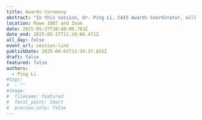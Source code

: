 ```yaml
---
title: Awards Ceremony
abstract: "In this session, Dr. Ping Li, CAIS Awards Coordinator, will present the 2025 recipients of the CAIS Master’s Research Award, Doctoral Dissertation Award, Emerging Leader Award, and Career Achievement Award. Dr. Sandra Toze, CAIS conference organizer and Director of Information Programs at Dalhousie University, will present the conference awards, namely the Student-to-CAIS Award, Best Paper by a Practitioner Award, and Best Paper Award."
location: Rowe 1007 and Zoom
date: 2025-05-27T10:40:00.763Z
date_end: 2025-05-27T11:10:00.471Z
all_day: false
event_url: session-link
publishDate: 2025-04-01T12:36:37.825Z
draft: false
featured: false
authors:
  - Ping Li
#tags:
#  - ""
#image:
#  filename: featured
#  focal_point: Smart
#  preview_only: false
---
```

